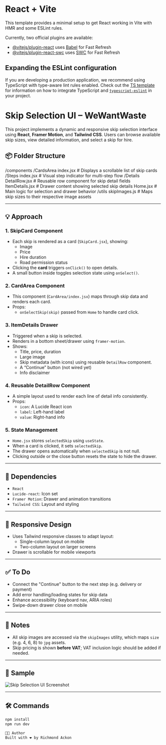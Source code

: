 # React + Vite

This template provides a minimal setup to get React working in Vite with HMR and some ESLint rules.

Currently, two official plugins are available:

- [@vitejs/plugin-react](https://github.com/vitejs/vite-plugin-react/blob/main/packages/plugin-react) uses [Babel](https://babeljs.io/) for Fast Refresh
- [@vitejs/plugin-react-swc](https://github.com/vitejs/vite-plugin-react/blob/main/packages/plugin-react-swc) uses [SWC](https://swc.rs/) for Fast Refresh

## Expanding the ESLint configuration

If you are developing a production application, we recommend using TypeScript with type-aware lint rules enabled. Check out the [TS template](https://github.com/vitejs/vite/tree/main/packages/create-vite/template-react-ts) for information on how to integrate TypeScript and [`typescript-eslint`](https://typescript-eslint.io) in your project.

# Skip Selection UI – WeWantWaste

This project implements a dynamic and responsive skip selection interface using **React**, **Framer Motion**, and **Tailwind CSS**. Users can browse available skip sizes, view detailed information, and select a skip for hire.

## 📦 Folder Structure

/components
/CardsArea
index.jsx # Displays a scrollable list of skip cards
/Steps
index.jsx # Visual step indicator for multi-step flow
/Details
DetailRow.jsx # Reusable row component for skip detail fields
ItemDetails.jsx # Drawer content showing selected skip details
Home.jsx # Main logic for selection and drawer behavior
/utils
skipImages.js # Maps skip sizes to their respective image assets


---

## 💡 Approach

### 1. **SkipCard Component**
- Each skip is rendered as a card (`SkipCard.jsx`), showing:
  - Image
  - Price
  - Hire duration
  - Road permission status
- Clicking the **card** triggers `onClick()` to open details.
- A small button inside toggles selection state using `onSelect()`.

### 2. **CardArea Component**
- This component (`CardArea/index.jsx`) maps through skip data and renders each card.
- Props:
  - `onSelectSkip(skip)` passed from `Home` to handle card click.

### 3. **ItemDetails Drawer**
- Triggered when a skip is selected.
- Renders in a bottom sheet/drawer using `framer-motion`.
- Shows:
  - Title, price, duration
  - Large image
  - Skip metadata (with icons) using reusable `DetailRow` component.
  - A “Continue” button (not wired yet)
  - Info disclaimer

### 4. **Reusable DetailRow Component**
- A simple layout used to render each line of detail info consistently.
- Props:
  - `icon`: A Lucide React icon
  - `label`: Left-hand label
  - `value`: Right-hand info

### 5. **State Management**
- `Home.jsx` stores `selectedSkip` using `useState`.
- When a card is clicked, it sets `selectedSkip`.
- The drawer opens automatically when `selectedSkip` is not null.
- Clicking outside or the close button resets the state to hide the drawer.

---

## 🧰 Dependencies

- `React`
- `Lucide-react`: Icon set
- `Framer Motion`: Drawer and animation transitions
- `Tailwind CSS`: Layout and styling

---

## 📱 Responsive Design

- Uses Tailwind responsive classes to adapt layout:
  - Single-column layout on mobile
  - Two-column layout on larger screens
- Drawer is scrollable for mobile viewports

---

## ✅ To Do

- Connect the "Continue" button to the next step (e.g. delivery or payment)
- Add error handling/loading states for skip data
- Enhance accessibility (keyboard nav, ARIA roles)
- Swipe-down drawer close on mobile

---

## 🧾 Notes

- All skip images are accessed via the `skipImages` utility, which maps `size` (e.g. 4, 6, 8) to `jpg` assets.
- Skip pricing is shown **before VAT**; VAT inclusion logic should be added if needed.

---

## 📸 Sample

![Skip Selection UI Screenshot](preview.jpg)

---

## 🛠️ Commands

```bash
npm install
npm run dev

👨‍💻 Author
Built with ❤️ by Richmond Ackon
